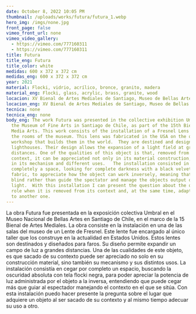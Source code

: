 ```yaml
---
date: October 8, 2022 10:05 PM
thumbnail: /uploads/works/futura/futura_1.webp
hero_img: /imgs/none.jpg
front_page: false
vimeo_front_url: none
vimeo_video_gallery:
  - https://vimeo.com/777160311
  - https://vimeo.com/777160311
title: Futura
title_eng: Futura
title_color: white
medidas: 600 x 372 x 372 cm
medidas_eng: 600 x 372 x 372 cm
year: 2021
material: Flocki, vidrio, acrílico, bronce, granito, madera
material_eng: Flocki, glass, acrylic, brass, granite, wood
locacion: XV Bienal de Artes Mediales de Santiago, Museo de Bellas Artes
locacion_eng: XV Bienal de Artes Mediales de Santiago, Museo de Bellas Artes
tecnica: none
tecnica_eng: none
body_eng: The work Futura was presented in the collective exhibition Umbral in
  the Museum of Fine Arts in Santiago de Chile, as part of the 15th Biennale of
  Media Arts. This work consists of the installation of a Fresnel Lens on one of
  the rooms of the museum. This lens was fabricated in the USA on the only
  workshop that builds them in the world.  They are destined and designed for
  lighthouses. Their design allows the expansion of a light field at great
  distances. One of the qualities of this object is that, removed from its
  context, it can be appreciated not only in its material construction, but also
  in its mechanism and different uses.   The installation consisted in blinding
  completely a space, looking for complete darkness with a black velvety-like
  fabric, to appreciate how the object can work inversely, meaning that it can
  blind rather than guide the spectator and manage the objects output of
  light.  With this installation I can present the question about the objects
  role when it is removed from its context and, at the same time, adapt its use
  to another one.
---
```

La obra Futura fue presentada en la exposición colectiva Umbral en el Museo Nacional de Bellas Artes en Santiago de Chile, en el marco de la 15 Bienal de Artes Mediales. La obra consiste en la instalación en una de las salas del museo de un Lente de Fresnel. Este lente fue encargado al único taller que los construye en la actualidad en Estados Unidos. Estos lentes son destinados y diseñados para faros. Su diseño permite expandir un campo de luz a grandes distancias. Una de las cualidades de este objeto, es que sacado de su contexto puede ser apreciado no solo en su construcción material, sino también su mecanismo y sus distintos usos. La instalación consistía en cegar por completo un espacio, buscando la oscuridad absoluta con tela flocki negra, para poder apreciar la potencia de luz administrada por el objeto a la inversa, entendiendo que puede cegar más que guiar al espectador manejando el contexto en el que se sitúa. Con esta instalación puedo hacer presente la pregunta sobre el lugar que adquiere un objeto al ser sacado de su contexto y al mismo tiempo adecuar su uso a otro. 